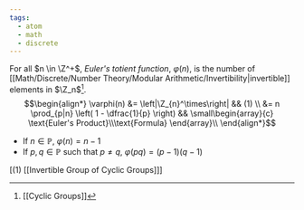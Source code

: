 ```yaml
---
tags:
  - atom
  - math
  - discrete
---
```

For all $n \in \Z^+$, *Euler's totient function*, $\varphi(n)$, is the number of [[Math/Discrete/Number Theory/Modular Arithmetic/Invertibility|invertible]] elements in $\Z_n$[^1].
$$\begin{align*}
	\varphi(n) &= \left|\Z_{n}^\times\right| && (1) \\
	&= n \prod_{p|n} \left( 1 - \dfrac{1}{p} \right)  && \small\begin{array}{c} \text{Euler's Product}\\\text{Formula} \end{array}\\
\end{align*}$$
- If $n \in \mathbb{P}$, $\varphi(n) = n-1$
- If $p,q \in \mathbb{P}$ such that $p \ne q$, $\varphi(pq) = (p-1)(q-1)$

\[$(1)$ [[Invertible Group of Cyclic Groups]]\]

[^1]: [[Cyclic Groups]]